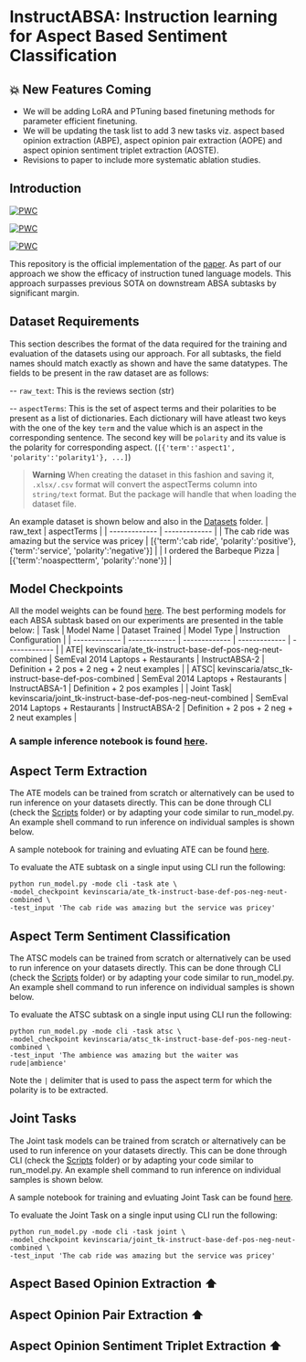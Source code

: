 # InstructABSA: Instruction learning for Aspect Based Sentiment Classification

## 💥 New Features Coming
- We will be adding LoRA and PTuning based finetuning methods for parameter efficient finetuning.
- We will be updating the task list to add 3 new tasks viz. aspect based opinion extraction (ABPE), aspect opinion pair extraction (AOPE) and aspect opinion sentiment triplet extraction (AOSTE).
- Revisions to paper to include more systematic ablation studies.

## Introduction

[![PWC](https://img.shields.io/endpoint.svg?url=https://paperswithcode.com/badge/instructabsa-instruction-learning-for-aspect/aspect-extraction-on-semeval-2014-task-4-sub-2)](https://paperswithcode.com/sota/aspect-extraction-on-semeval-2014-task-4-sub-2?p=instructabsa-instruction-learning-for-aspect)

[![PWC](https://img.shields.io/endpoint.svg?url=https://paperswithcode.com/badge/instructabsa-instruction-learning-for-aspect/aspect-extraction-on-semeval-2014-task-4-sub-1)](https://paperswithcode.com/sota/aspect-extraction-on-semeval-2014-task-4-sub-1?p=instructabsa-instruction-learning-for-aspect)

[![PWC](https://img.shields.io/endpoint.svg?url=https://paperswithcode.com/badge/instructabsa-instruction-learning-for-aspect/sentiment-analysis-on-semeval-2014-task-4)](https://paperswithcode.com/sota/sentiment-analysis-on-semeval-2014-task-4?p=instructabsa-instruction-learning-for-aspect)

This repository is the official implementation of the [paper](https://arxiv.org/abs/2302.08624). As part of our approach we show the efficacy of instruction tuned language models. This approach surpasses previous SOTA on downstream ABSA subtasks by significant margin.

## Dataset Requirements
This section describes the format of the data required for the training and evaluation of the datasets using our approach. For all subtasks, the field names should match exactly as shown and have the same datatypes. The fields to be present in the raw dataset are as follows:

-- ```raw_text```: This is the reviews section (str)

-- ```aspectTerms```: This is the set of aspect terms and their polarities to be present as a list of dictionaries. Each dictionary will have atleast two keys with the one of the key ```term``` and the value which is an aspect in the corresponding sentence. The second key will be ```polarity``` and its value is the polarity for corresponding aspect. (```[{'term':'aspect1', 'polarity':'polarity1'}, ...]```)

>**Warning**
>When creating the dataset in this fashion and saving it, ```.xlsx/.csv``` format will convert the aspectTerms column into ```string/text``` format. But the package will handle that when loading the dataset file. 

An example dataset is shown below and also in the [Datasets](https://github.com/kevinscaria/InstructABSA/tree/main/Dataset) folder.
| raw_text  | aspectTerms |
| ------------- | ------------- |
| The cab ride was amazing but the service was pricey  | [{'term':'cab ride', 'polarity':'positive'}, {'term':'service', 'polarity':'negative'}]  |
| I ordered the Barbeque Pizza | [{'term':'noaspectterm', 'polarity':'none'}] |

## Model Checkpoints

All the model weights can be found [here](https://huggingface.co/kevinscaria). The best performing models for each ABSA subtask based on our experiments are presented in the table below:
| Task  | Model Name | Dataset Trained | Model Type | Instruction Configuration |
| ------------- | ------------- | ------------- | ------------- | ------------- |
| ATE| kevinscaria/ate_tk-instruct-base-def-pos-neg-neut-combined | SemEval 2014 Laptops + Restaurants | InstructABSA-2 | Definition + 2 pos + 2 neg + 2 neut examples |
| ATSC| kevinscaria/atsc_tk-instruct-base-def-pos-combined | SemEval 2014 Laptops + Restaurants | InstructABSA-1 | Definition + 2 pos examples |
| Joint Task| kevinscaria/joint_tk-instruct-base-def-pos-neg-neut-combined | SemEval 2014 Laptops + Restaurants | InstructABSA-2 | Definition + 2 pos + 2 neg + 2 neut examples |

### A sample inference notebook is found [here](https://github.com/kevinscaria/InstructABSA/blob/main/inference_notebook.ipynb).

## Aspect Term Extraction

The ATE models can be trained from scratch or alternatively can be used to run inference on your datasets directly. This can be done through CLI (check the [Scripts](https://github.com/kevinscaria/InstructABSA/tree/main/Scripts) folder) or by adapting your code similar to run_model.py. An example shell command to run inference on individual samples is shown below.

A sample notebook for training and evluating ATE can be found [here](https://github.com/kevinscaria/InstructABSA/blob/main/ATE_Training_&_Inference.ipynb).

To evaluate the ATE subtask on a single input using CLI run the following:
```shell
python run_model.py -mode cli -task ate \
-model_checkpoint kevinscaria/ate_tk-instruct-base-def-pos-neg-neut-combined \
-test_input 'The cab ride was amazing but the service was pricey'
```

## Aspect Term Sentiment Classification

The ATSC models can be trained from scratch or alternatively can be used to run inference on your datasets directly. This can be done through CLI (check the [Scripts](https://github.com/kevinscaria/InstructABSA/tree/main/Scripts) folder) or by adapting your code similar to run_model.py. An example shell command to run inference on individual samples is shown below.

To evaluate the ATSC subtask on a single input using CLI run the following:
```shell
python run_model.py -mode cli -task atsc \
-model_checkpoint kevinscaria/atsc_tk-instruct-base-def-pos-neg-neut-combined \
-test_input 'The ambience was amazing but the waiter was rude|ambience'
```
Note the ```|``` delimiter that is used to pass the aspect term for which the polarity is to be extracted.


## Joint Tasks

The Joint task models can be trained from scratch or alternatively can be used to run inference on your datasets directly. This can be done through CLI (check the [Scripts](https://github.com/kevinscaria/InstructABSA/tree/main/Scripts) folder) or by adapting your code similar to run_model.py. An example shell command to run inference on individual samples is shown below.

A sample notebook for training and evluating Joint Task can be found [here](https://github.com/kevinscaria/InstructABSA/blob/main/JointTask_Training_&_Inference.ipynb).

To evaluate the Joint Task on a single input using CLI run the following:
```shell
python run_model.py -mode cli -task joint \
-model_checkpoint kevinscaria/joint_tk-instruct-base-def-pos-neg-neut-combined \
-test_input 'The cab ride was amazing but the service was pricey'
```
## Aspect Based Opinion Extraction ⬆️

## Aspect Opinion Pair Extraction ⬆️

## Aspect Opinion Sentiment Triplet Extraction ⬆️
